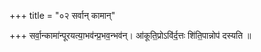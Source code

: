 +++
title = "०२ सर्वान् कामान्"

+++
सर्वा॒न्कामा॑न्पूरयत्या॒भव॑न्प्र॒भव॒न्भव॑न्। आ॑कूति॒प्रोऽवि॑र्द॒त्तः शि॑ति॒पान्नोप॑ दस्यति ॥